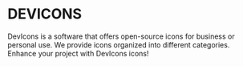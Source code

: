 # DEVICONS

DevIcons is a software that offers open-source icons for business or personal use. We provide icons organized into different categories. Enhance your project with DevIcons icons!
